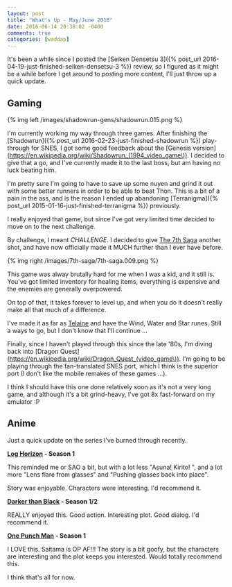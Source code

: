 ```yaml
---
layout: post
title: "What's Up - May/June 2016"
date: 2016-06-14 20:38:02 -0400
comments: true
categories: [waddap]
---
```


It's been a while since I posted the [Seiken Densetsu 3]({% post_url 2016-04-19-just-finished-seiken-densetsu-3 %}) review, so I figured as it might be a while before I get around to posting more content, I'll just throw up a quick update.

## Gaming

{% img left /images/shadowrun-gens/shadowrun.015.png %}

I'm currently working my way through three games. After finishing the [Shadowrun]({% post_url 2016-02-23-just-finished-shadowrun %}) play-through for SNES, I got some good feedback about the [Genesis version](https://en.wikipedia.org/wiki/Shadowrun_(1994_video_game\)). I decided to give that a go, and I've currently made it to the last boss, but am having no luck beating him.

I'm pretty sure I'm going to have to save up some nuyen and grind it out with some better runners in order to be able to beat Thon. This is a bit of a pain in the ass, and is the reason I ended up abandoning [Terranigma]({% post_url 2015-01-16-just-finished-terranigma %}) previously.

I really enjoyed that game, but since I've got very limited time decided to move on to the next challenge.

By challenge, I meant *CHALLENGE*. I decided to give [The 7th Saga](https://en.wikipedia.org/wiki/The_7th_Saga) another shot, and have now officially made it MUCH further than I ever have before.

<!-- more -->

{% img right /images/7th-saga/7th-saga.009.png %}

This game was alway brutally hard for me when I was a kid, and it still is. You've got limited inventory for healing items, everything is expensive and the enemies are generally overpowered.

On top of that, it takes forever to level up, and when you do it doesn't really make all that much of a difference.

I've made it as far as [Telaine](http://mikesrpgcenter.com/7thsaga/maps/telaine.html) and have the Wind, Water and Star runes. Still a ways to go, but I don't know that I'll continue ...

Finally, since I haven't played through this since the late '80s, I'm diving back into [Dragon Quest](https://en.wikipedia.org/wiki/Dragon_Quest_(video_game\)). I'm going to be playing through the fan-translated SNES port, which I think is the superior port (I don't like the mobile remakes of these games ...).

I think I should have this one done relatively soon as it's not a very long game, and although it's a bit grind-heavy, I've got 8x fast-forward on my emulator :P

## Anime

Just a quick update on the series I've burned through recently.

**[Log Horizon](http://myanimelist.net/anime/17265/Log_Horizon) - Season 1**

This reminded me or SAO a bit, but with a lot less "Asuna! Kirito! <repeat>", and a lot more "Lens flare from glasses" and "Pushing glasses back into place".

Story was enjoyable. Characters were interesting. I'd recommend it.

**[Darker than Black](http://myanimelist.net/anime/2025/Darker_than_Black__Kuro_no_Keiyakusha) - Season 1/2**

REALLY enjoyed this. Good action. Interesting plot. Good dialog. I'd recommend it.

**[One Punch Man](http://myanimelist.net/anime/30276/One_Punch_Man) - Season 1**

I LOVE this. Saitama is OP AF!!! The story is a bit goofy, but the characters are interesting and the plot keeps you interested. Would totally recommend this.

I think that's all for now.